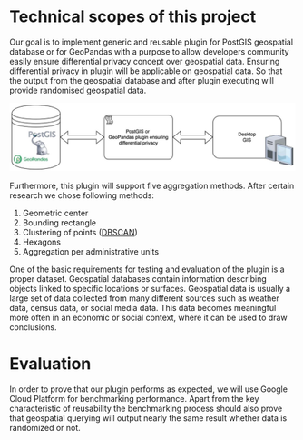 # Technical scopes of this project
Our goal is to implement generic and reusable plugin for PostGIS geospatial database or for GeoPandas with a purpose to allow developers community easily ensure differential privacy concept over geospatial data. Ensuring differential privacy in plugin will be applicable on geospatial data. So that the output from the geospatial database and after plugin executing will provide randomised geospatial data.

![](https://github.com/dancingsushii/geo-specific-diffpriv/blob/main/architecture.jpg)

Furthermore, this plugin will support five aggregation methods. After certain research we chose following methods: 
1) Geometric center
2) Bounding rectangle
3) Clustering of points ([DBSCAN](https://en.wikipedia.org/wiki/DBSCAN))
4) Hexagons
5) Aggregation per administrative units

One of the basic requirements for testing and evaluation of the plugin is a proper dataset. Geospatial databases contain information describing objects linked to specific locations or surfaces. Geospatial data is usually a large set of data collected from many different sources such as weather data, census data, or social media data. This data becomes meaningful more often in an economic or social context, where it can be used to draw conclusions.

# Evaluation
In order to prove that our plugin performs as expected, we will use Google Cloud Platform for benchmarking performance. Apart from the key characteristic of reusability the benchmarking process should also prove that geospatial querying will output nearly the same result whether data is randomized or not.
